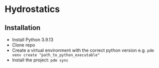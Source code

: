 # Hydrostatics

## Installation
- Install Python 3.9.13
- Clone repo
- Create a virtual environment with the correct python version e.g. `pdm venv create "path_to_python_executable"`
- Install the project: `pdm sync`
